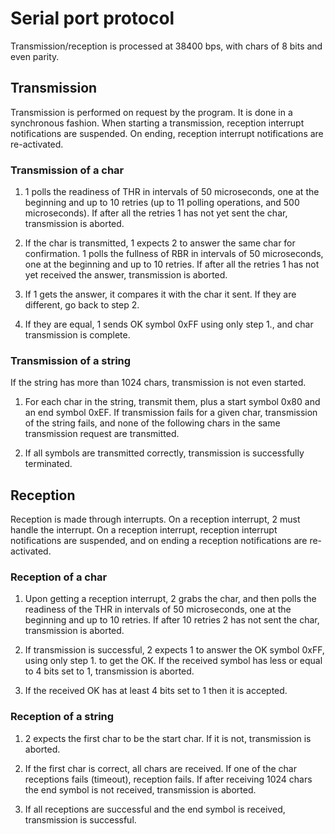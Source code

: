 # Serial port protocol

Transmission/reception is processed at 38400 bps, with chars of 8 bits and even parity.

## Transmission

Transmission is performed on request by the program. It is done in a synchronous fashion. When starting a transmission, reception interrupt notifications are suspended. On ending, reception interrupt notifications are re-activated.

### Transmission of a char

1. 1 polls the readiness of THR in intervals of 50 microseconds, one at the beginning and up to 10 retries (up to 11 polling operations, and 500 microseconds). If after all the retries 1 has not yet sent the char, transmission is aborted.

2. If the char is transmitted, 1 expects 2 to answer the same char for confirmation. 1 polls the fullness of RBR in intervals of 50 microseconds, one at the beginning and up to 10 retries. If after all the retries 1 has not yet received the answer, transmission is aborted.

3. If 1 gets the answer, it compares it with the char it sent. If they are different, go back to step 2.

4. If they are equal, 1 sends OK symbol 0xFF using only step 1., and char transmission is complete.

### Transmission of a string

If the string has more than 1024 chars, transmission is not even started.

1. For each char in the string, transmit them, plus a start symbol 0x80 and an end symbol 0xEF. If transmission fails for a given char, transmission of the string fails, and none of the following chars in the same transmission request are transmitted.

2. If all symbols are transmitted correctly, transmission is successfully terminated.

## Reception

Reception is made through interrupts. On a reception interrupt, 2 must handle the interrupt. On a reception interrupt, reception interrupt notifications are suspended, and on ending a reception notifications are re-activated.

### Reception of a char

1. Upon getting a reception interrupt, 2 grabs the char, and then polls the readiness of the THR in intervals of 50 microseconds, one at the beginning and up to 10 retries. If after 10 retries 2 has not sent the char, transmission is aborted.

2. If transmission is successful, 2 expects 1 to answer the OK symbol 0xFF, using only step 1. to get the OK. If the received symbol has less or equal to 4 bits set to 1, transmission is aborted.

3. If the received OK has at least 4 bits set to 1 then it is accepted.

### Reception of a string

1. 2 expects the first char to be the start char. If it is not, transmission is aborted.

2. If the first char is correct, all chars are received. If one of the char receptions fails (timeout), reception fails. If after receiving 1024 chars the end symbol is not received, transmission is aborted.

3. If all receptions are successful and the end symbol is received, transmission is successful.
